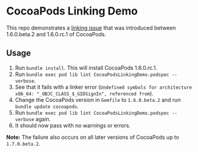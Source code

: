# CocoaPods Linking Demo

This repo demonstrates a [linking issue](https://github.com/CocoaPods/CocoaPods/issues/8612) that was introduced between 1.6.0.beta.2 and 1.6.0.rc.1 of CocoaPods.

## Usage

1. Run `bundle install`. This will install CocoaPods 1.6.0.rc.1.
2. Run `bundle exec pod lib lint CocoaPodsLinkingDemo.podspec --verbose`.
3. See that it fails with a linker error (`Undefined symbols for architecture x86_64: "_OBJC_CLASS_$_GIDSignIn", referenced from`).
4. Change the CocoaPods version in `Gemfile` to `1.6.0.beta.2` and run `bundle update cocoapods`.
5. Run `bundle exec pod lib lint CocoaPodsLinkingDemo.podspec --verbose` again.
6. It should now pass with no warnings or errors.

**Note:** The failure also occurs on all later versions of CocoaPods up to `1.7.0.beta.2`.
